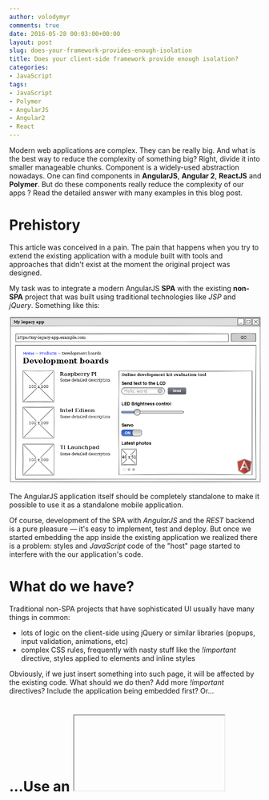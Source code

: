 ```yaml
---
author: volodymyr
comments: true
date: 2016-05-28 00:03:00+00:00
layout: post
slug: does-your-framework-provides-enough-isolation
title: Does your client-side framework provide enough isolation?
categories:
- JavaScript
tags:
- JavaScript
- Polymer
- AngularJS
- Angular2
- React
---
```


Modern web applications are complex. They can be really big. And what is the best
way to reduce the complexity of something big? Right, divide it into smaller
manageable chunks. Component is a widely-used abstraction nowadays. One can find
components in **AngularJS**, **Angular 2**, **ReactJS** and **Polymer**. But do these
components really reduce the complexity of our apps ? Read the detailed answer
with many examples in this blog post.
<!-- more -->

# Prehistory
This article was conceived in a pain. The pain that happens when you try to
extend the existing application with a module built with tools and approaches
that didn't exist at the moment the original project was designed.

My task was to integrate a modern AngularJS **SPA** with the existing
**non-SPA** project that was built using traditional technologies like *JSP* and *jQuery*.
Something like this:

![](/images/posts/EmbedAngular.png)

The AngularJS application itself should be completely standalone to make it possible to
use it as a standalone mobile application.

Of course, development of the SPA with *AngularJS* and the *REST* backend is a pure
pleasure &mdash; it's easy to implement, test and deploy. But once we started
embedding the app inside the existing application we realized there is a problem:
styles and *JavaScript* code of the "host" page started to interfere with the our
application's code.

# What do we have?
Traditional non-SPA projects that have sophisticated UI usually have many things
in common:

* lots of logic on the client-side using jQuery or similar libraries (popups,
  input validation, animations, etc)
* complex CSS rules, frequently with nasty stuff like the *!important* directive,
  styles applied to elements and inline styles

Obviously, if we just insert something into such page, it will be affected by the
existing code. What should we do then? Add more *!important* directives? Include
the application being embedded first? Or...

# ...Use an <iframe>
I'm almost sure by the moment you saw the word **iframe**, you thought how miserable I am.
No worries, sometimes we need to deal with compromises. While it's not considered as a best-practice, at the moment it's the only way to resolve the problem described in a way it works
on all popular browsers without polyfills.

The *iframe* approach will give us the following:

* completely isolated parent and embedded applications. Styles and JavaScript
  code from the parent don't affect the embedded app and vice versa
* small efforts to implement
* warm feeling of early 2000-s :)

On the other hand we will need to deal with the following:

* no location history due to the fact parent URL won't be modified during the
  routing inside the   iframe. This issue can be resolved by sending message from parent app to an embedded app and vice-versa.
* to make the embedded app responsive we also need to notify it about the viewport changes
* issues with CORS, cookies if the embedded application needs to make calls to some service located on the domain of the host app.

While we had to use this approach because of time constraints, I decided to investigate another options.

# Components make our code more maintainable
OK, let's go back to components again. In theory, we can treat our old application
and the new one as two components of the same solution. And since components are meant to
be isolated pluggable entities, we could use them to isolate conflicting JavaScript code,
styles and so on by using them.

Let's see what AngularJS, Angular 2, Polymer and React.js can offer us in terms of components:

<table class="table table-bordered">
  <tr>
    <th>Framework name</th>
    <th>Component abstraction name</th>
  </tr>
  <tr>
    <td>AngularJS</td>
    <td>Directive, Component</td>
  </tr>
  <tr>
    <td>Angular 2</td>
    <td>Component</td>
  </tr>
  <tr>
    <td>Polymer</td>
    <td>Element</td>
  </tr>
  <tr>
    <td>React.JS</td>
    <td>Component</td>
  </tr>
</table>

Well, not much originality there, except for the Polymer.

For testing purposes I created a mock of the product page that looks like this:

![](/images/posts/OnlineShop.png)

## Using AngularJS directives to reuse pieces of the application
Here is an example of AngularJS directive:

```javascript
angular.module('agilevision.directives')
.directive('remoteBoardControls', function() {
  return {
    restrict: 'E',
    scope: {
      deviceInformation: '=deviceInformation'
    },
    templateUrl: 'scripts/directives/remote-board-controls.html'
  };
});
```

And the template:

```html
<div class="well">
  <form class="form">
    <div class="form-group">
      <label for="lcdText">LCD Text</label>
      <input type="text" name="lcdText" id="lcdText" class="form-control">
      <br>
      <button type="button" class="btn btn-primary">Send</button>
    </div>
    <div class="form-group">
      <label for="ledBrightness">LED Brightness control</label>
      <input type="number" name="ledBrightness" id="ledBrightness" class="form-control" value="10">
    </div>
    <div class="form-group">
      <input type="checkbox" name="servo" id="servo">&nbsp;
      <label for="servo">Servo enabled?</label>
    </div>
  </form>
</div>
```

After adding the directive to the original page everything looks fine:
![](/images/posts/OnlineShopAngularDirectiveNoStyle.png)

Now we got a nice feature that allows us to test the development board right
before buying it. Cool, huh? But there is something that should make us worry
about our app. As you may noticed, the embedded form is styled with the
Bootstrap theme, while we haven't included any CSS to our directive.
What will happen if we add some style, let's say a yellow background to the
directive:

```html
<style type="text/css">
body {
  background-color: yellow; /* Is it a body of the directive? */
}
</style>
<div class="well">
<form class="form">
  <div class="form-group">
    <label for="lcdText">LCD Text</label>
    <input type="text" name="lcdText" id="lcdText" class="form-control">
    <br>
    <button type="button" class="btn btn-primary">Send</button>
  </div>
  <div class="form-group">
    <label for="ledBrightness">LED Brightness control</label>
    <input type="number" name="ledBrightness" id="ledBrightness" class="form-control" value="10">
  </div>
  <div class="form-group">
    <input type="checkbox" name="servo" id="servo">&nbsp;
    <label for="servo">Servo enabled?</label>
  </div>
</form>
</div>
```

 Will the whole page  become yellow? Ideally, only the directive background should be yellow, meaning that it's contents are completely isolated from the parent page context and vice versa.
 The answer is right below:

 ![](/images/posts/OnlineShopAngularDirectiveYellow.png)

 So looks like our directive is sharing context with the parent page.
 Meaning if someone decides to add a style or a JavaScript code to the parent
 page it will affect our directive. The same will apply to the code and styles
 added inside the directive. Does not looks like a real encapsulation!

 Furthermore, directives are reusable pieces of AngularJS code. They can be
 distributed separately to be used by different projects. Avoiding styling
 in directives can be a good idea, but what about the JavaScript code?
 We need to be **extra** sure we are not affecting the parent page in our
 directives. But what if the parent page has some conflicting code? The directive
 user may spend hours trying to find the issue.

 **When creating a directive we should be sure that**:

 * it's code doesn't affect another parts of the application
 * CSS styles don't affect the parent view/component/page
 * **ID**s and **classes** are not clashing with other parts of the application

## Using AngularJS components to reuse pieces of the application

Let's take a look on the AngularJS component code:

```javascript

angular.module('ngAppDemo', [])
.component('remoteBoardControls', {
    bindings: {
      deviceInformation: '='
    },
    templateUrl: 'remote-board-controls.html'
  }).controller('ngAppDemoController', function($scope) {
});

```

Basically, to convert our directive to a component, we just need to replace
the **directive** call with the **component** call. It's pretty easy. But it
also has the same effect:
![](/images/posts/OnlineShopAngularDirectiveYellow.png)

So the same set of rules and limitations apply to components, that may be reused
by different applications.

# Angular 2 Components
OK, it seems that AngularJS is not well suitable for creating standalone components,
but what about the Angular 2? Let's do some TypeScript coding here to see how good is it.
I created a sample Angular 2 app component that contains our form:


```javascript
import { Component } from '@angular/core';

@Component({
  selector: 'remote-board-controls-app',
  templateUrl: 'app/app.html',
})
export class AppComponent { }
```

And the HTML template:

```html
<style type="text/css">
body {
  background-color: yellow;
}
</style>
<div class="well">
<form class="form">
  <div class="form-group">
    <label for="lcdText">LCD Text</label>
    <input type="text" name="lcdText" id="lcdText" class="form-control">
    <br>
    <button type="button" class="btn btn-primary">Send</button>
  </div>
  <div class="form-group">
    <label for="ledBrightness">LED Brightness control</label>
    <input type="number" name="ledBrightness" id="ledBrightness" class="form-control" value="10">
  </div>
  <div class="form-group">
    <input type="checkbox" name="servo" id="servo">&nbsp;
    <label for="servo">Servo enabled?</label>
  </div>
</form>
</div>
```

The result is pretty interesting:

![](/images/posts/OnlineShopAngular2ComponentNotYellow.png)

As you can see, styles from the component were not applied to the parent page,
**but** Bootstrap styles from the parent page were applied to the component!
While for this particular example it's completely OK, sometimes we may want
to avoid such behavior. Luckily, Angular 2 supports several approaches of
component isolation which are called "**view encapsulation strategies**".

## Angular 2 View Encapsulation Strategies
There are three view encapsulation strategies in Angular 2: *Emulated*, *Native* and
*None*. Here is a table with a brief description of each strategy:

<table class="table table-bordered">
  <tr>
    <th>View encapsulation</th>
    <th>Description</th>
    <th>Isolation of styles</th>
    <th>Isolation of the JavaScript code</th>
    <th>Isolation of DOM elements</th>
    <th>When to use?</th>
  </tr>
  <tr>
    <td>None</td>
    <td>Don't isolate anything</td>
    <td>No</td>
    <td>No</td>
    <td>No</td>
    <td>For maximum performance when there is no need to isolate components</td>
  </tr>
  <tr>
    <td>Emulated</td>
    <td>Isolate styles by rewriting them in a way they affect only the component that contains them</td>
    <td>Yes</td>
    <td>No</td>
    <td>No</td>
    <td>To minimize the influence of styles inside the component on the application that uses the component with a minimal performance loss</td>
  </tr>
  <tr>
    <td>Native</td>
    <td>Use the Shadow DOM to render templates</td>
    <td>Yes</td>
    <td>Yes</td>
    <td>Yes</td>
    <td>To implement fully isolated components that should look as a black box for applications that reference them and prevent conflicts of CSS, JavaScript and DOM elements in both directions</td>
  </tr>  
</table>

By default, Angular JS uses the **Emulated** view encapsulation to provide a basic
isolation and avoid major performance and compatibility issues.
